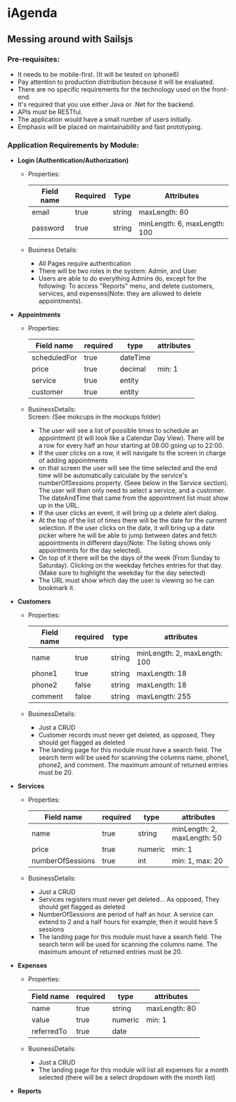 # iAgenda


## Messing around with Sailsjs

### Pre-requisites:
- It needs to be mobile-first. (It will be tested on iphone6)
- Pay attention to production distribution because it will be evaluated.
- There are no specific requirements for the technology used on the front-end.
- It's required that you use either Java or .Net for the backend.
- APIs must be RESTful.
- The application would have a small number of users initially.
- Emphasis will be placed on maintainability and fast prototyping.

### Application Requirements by Module:

- **Login (Authentication/Authorization)**
    - Properties:

      | Field name    | Required | Type    | Attributes                   |
      | ------------- | -------- | ------- | ---------------------------- |
      | email         | true     | string  | maxLength: 80                |
      | password      | true     | string  | minLength: 6, maxLength: 100 |

    - Business Details:
        - All Pages require authentication
        - There will be two roles in the system: Admin, and User
        - Users are able to do everything Admins do, except for the following: To access "Reports" menu, and delete customers, services, and expenses(Note: they are allowed to delete appointments).
      
- **Appointments**
    - Properties:
    
      | Field name | required | type | attributes |
      | ------ | ------ | ------- | ------- |
      | scheduledFor | true | dateTime |  |
      | price | true | decimal | min: 1 |
      | service | true | entity |  |
      | customer | true | entity |  |
    
    - BusinessDetails:  
        Screen: (See mokcups in the mockups folder)
      - The user will see a list of possible times to schedule an appointment (it will look like a Calendar Day View). There will be a row for every half an hour starting at 08:00 going up to 22:00.
      - If the user clicks on a row, it will navigate to the screen in charge of adding appointments
      - on that screen the user will see the time selected and the end time will be automatically calculate by the service's numberOfSessions property. (Seee below in the Service section). The user will then only need to select a service, and a customer. The dateAndTime that came from the appointment list must show up in the URL.
      - If the user clicks an event, it will bring up a delete alert dialog.
      - At the top of the list of times there will be the date for the current selection. If the user clicks on the date, it will bring up a date picker where he will be able to jump between dates and fetch appointments in different days(Note: The listing shows only appointments for the day selected).
      - On top of it there will be the days of the week (From Sunday to Saturday). Clicking on the weekday fetches entries for that day. (Make sure to highlight the weekday for the day selected)
      - The URL must show which day the user is viewing so he can bookmark it.
  
- **Customers**
    - Properties:
  
      | Field name | required | type | attributes |
      | ------ | ------ | ------- | ------- |
      | name | true | string | minLength: 2, maxLength: 100 |
      | phone1 | true | string | maxLength: 18 |
      | phone2 | false | string | maxLength: 18 |
      | comment | false | string | maxLength: 255 |
      
  - BusinessDetails:
      - Just a CRUD
      - Customer records must never get deleted, as opposed, They should get flagged as deleted
      - The landing page for this module must have a search field. The search term will be used for scanning the columns name, phone1, phone2, and comment. The maximum amount of returned entries must be 20.



- **Services**
  - Properties:
  
    | Field name | required | type | attributes |
    | ------ | ------ | ------- | ------- |
    | name | true | string | minLength: 2, maxLength: 50 |
    | price | true | numeric | min: 1 |
    | numberOfSessions | true | int | min: 1, max: 20 |

  - BusinessDetails:
    - Just a CRUD
    - Services registers must never get deleted... As opposed, They should get flagged as deleted
    - NumberOfSessions are period of half an hour. A service can extend to 2 and a half hours for example, then it would have 5 sessions
    - The landing page for this module must have a search field. The search term will be used for scanning the columns name. The maximum amount of returned entries must be 20.
    
    
- **Expenses**

  - Properties:
  
    | Field name | required | type | attributes |
    | ------ | ------ | ------- | ------- |
    | name | true | string | maxLength: 80 |
    | value | true | numeric | min: 1 |
    | referredTo | true | date |  |
      
  - BusinessDetails:
    - Just a CRUD
    - The landing page for this module will list all expenses for a month selected (there will be a select dropdown with the month list)
  
- **Reports**




